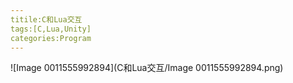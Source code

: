 ```yaml
---
titile:C和Lua交互
tags:[C,Lua,Unity]
categories:Program
---
```


![Image 0011555992894](C和Lua交互/Image 0011555992894.png)


